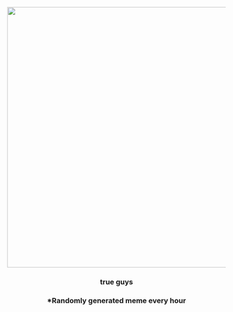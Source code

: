 <p align="center">
        <img src="https://i.redd.it/tt24g1w9dvo91.gif" width="600" height="600">
        </p>
        <h3 align="center">true guys</h3>
        <h3 align="center">*Randomly generated meme every hour</h3>
    